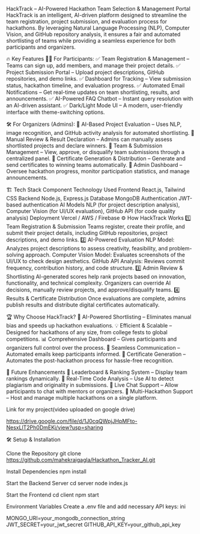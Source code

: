 HackTrack – AI-Powered Hackathon Team Selection & Management Portal HackTrack is an intelligent, AI-driven platform designed to streamline the team registration, project submission, and evaluation process for hackathons. By leveraging Natural Language Processing (NLP), Computer Vision, and GitHub repository analysis, it ensures a fair and automated shortlisting of teams while providing a seamless experience for both participants and organizers.

🔥 Key Features 👨‍💻 For Participants: 
✅ Team Registration & Management – Teams can sign up, add members, and manage their project details. 
✅ Project Submission Portal – Upload project descriptions, GitHub repositories, and demo links.
✅ Dashboard for Tracking – View submission status, hackathon timeline, and evaluation progress. 
✅ Automated Email Notifications – Get real-time updates on team shortlisting, results, and announcements.
✅ AI-Powered FAQ Chatbot – Instant query resolution with an AI-driven assistant.
✅ Dark/Light Mode UI – A modern, user-friendly interface with theme-switching options.

🛠️ For Organizers (Admins): 
🔹 AI-Based Project Evaluation – Uses NLP, image recognition, and GitHub activity analysis for automated shortlisting.
🔹 Manual Review & Result Declaration – Admins can manually assess shortlisted projects and declare winners. 
🔹 Team & Submission Management – View, approve, or disqualify team submissions through a centralized panel. 
🔹 Certificate Generation & Distribution – Generate and send certificates to winning teams automatically. 
🔹 Admin Dashboard – Oversee hackathon progress, monitor participation statistics, and manage announcements.

🏗️ Tech Stack Component Technology Used Frontend React.js, Tailwind CSS Backend Node.js, Express.js Database MongoDB Authentication JWT-based authentication AI Models NLP (for project description analysis), Computer Vision (for UI/UX evaluation), GitHub API (for code quality analysis) Deployment Vercel / AWS / Firebase 
⚙️ How HackTrack Works 
1️⃣ Team Registration & Submission Teams register, create their profile, and submit their project details, including GitHub repositories, project descriptions, and demo links.
2️⃣ AI-Powered Evaluation NLP Model: Analyzes project descriptions to assess creativity, feasibility, and problem-solving approach.
Computer Vision Model: Evaluates screenshots of the UI/UX to check design aesthetics.
GitHub API Analysis: Reviews commit frequency, contribution history, and code structure.
3️⃣ Admin Review & Shortlisting AI-generated scores help rank projects based on innovation, functionality, and technical complexity.
Organizers can override AI decisions, manually review projects, and approve/disqualify teams.
4️⃣ Results & Certificate Distribution Once evaluations are complete, admins publish results and distribute digital certificates automatically.

🏆 Why Choose HackTrack?
🚀 AI-Powered Shortlisting – Eliminates manual bias and speeds up hackathon evaluations.
💡 Efficient & Scalable – Designed for hackathons of any size, from college fests to global competitions.
📊 Comprehensive Dashboard – Gives participants and organizers full control over the process. 
📩 Seamless Communication – Automated emails keep participants informed.
🏅 Certificate Generation – Automates the post-hackathon process for hassle-free recognition.

🚀 Future Enhancements 
🔹 Leaderboard & Ranking System – Display team rankings dynamically. 
🔹 Real-Time Code Analysis – Use AI to detect plagiarism and originality in submissions. 
🔹 Live Chat Support – Allow participants to chat with mentors or organizers. 
🔹 Multi-Hackathon Support – Host and manage multiple hackathons on a single platform.


Link for my project(video uploaded on google drive)

https://drive.google.com/file/d/1J0cqQWpjJHpMFto-NesxLlT2Ph0DmEKj/view?usp=sharing

🛠️ Setup & Installation

Clone the Repository git clone https://github.com/mahekraigagla/Hackathon_Tracker_AI.git                                      

Install Dependencies
npm install

Start the Backend Server
cd server node index.js

Start the Frontend 
cd client npm start

Environment Variables 
Create a .env file and add necessary API keys: ini

MONGO_URI=your_mongodb_connection_string JWT_SECRET=your_jwt_secret GITHUB_API_KEY=your_github_api_key
